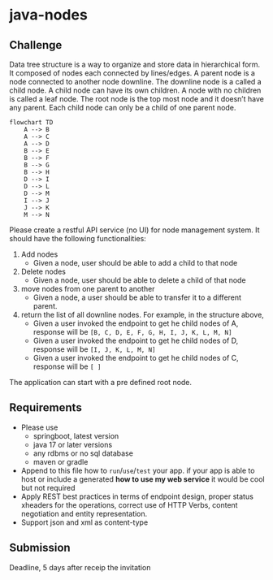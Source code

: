 # java-nodes

## Challenge

Data tree structure is a way to organize and store data in hierarchical form. It
composed of nodes each connected by lines/edges. A parent node is a node
connected to another node downline. The downline node is a called a child node.
A child node can have its own children. A node with no children is called a leaf
node. The root node is the top most node and it doesn’t have any parent. Each
child node can only be a child of one parent node.

```mermaid
flowchart TD
    A --> B
    A --> C
    A --> D
    B --> E
    B --> F
    B --> G
    B --> H
    D --> I
    D --> L
    D --> M
    I --> J
    J --> K
    M --> N
```

Please create a restful API service (no UI) for node management system. It should
have the following functionalities:

1. Add nodes
    * Given a node, user should be able to add a child to that node
1. Delete nodes
    * Given a node, user should be able to delete a child of that node
1. move nodes from one parent to another
    * Given a node, a user should be able to transfer it to a different parent.
1. return the list of all downline nodes. For example, in the structure above,
    * Given a user invoked the endpoint to get he child nodes of A, response will
      be `[B, C, D, E, F, G, H, I, J, K, L, M, N]`
    * Given a user invoked the endpoint to get he child nodes of D, response will
      be `[I, J, K, L, M, N]`
    * Given a user invoked the endpoint to get he child nodes of C, response will
      be `[ ]`

The application can start with a pre defined root node.

## Requirements

* Please use
  * springboot, latest version
  * java 17 or later versions
  * any rdbms or no sql database
  * maven or gradle
* Append to this file how to `run`/`use`/`test` your app. if your app is able to
  host or include a generated **how to use my web service** it would be cool but
  not required
* Apply REST best practices in terms of endpoint design, proper status
  xheaders for the operations, correct use of HTTP Verbs, content negotiation
  and entity representation.
* Support json and xml as content-type

## Submission

Deadline, 5 days after receip the invitation
